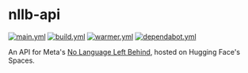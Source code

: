 # nllb-api

[![main.yml](https://github.com/winstxnhdw/nllb-api/actions/workflows/main.yml/badge.svg)](https://github.com/winstxnhdw/nllb-api/actions/workflows/main.yml)
[![build.yml](https://github.com/winstxnhdw/nllb-api/actions/workflows/build.yml/badge.svg)](https://github.com/winstxnhdw/nllb-api/actions/workflows/build.yml)
[![warmer.yml](https://github.com/winstxnhdw/nllb-api/actions/workflows/warmer.yml/badge.svg)](https://github.com/winstxnhdw/nllb-api/actions/workflows/warmer.yml)
[![dependabot.yml](https://github.com/winstxnhdw/nllb-api/actions/workflows/dependabot.yml/badge.svg)](https://github.com/winstxnhdw/nllb-api/actions/workflows/dependabot.yml)

An API for Meta's [No Language Left Behind](https://huggingface.co/docs/transformers/model_doc/nllb), hosted on Hugging Face's Spaces.
